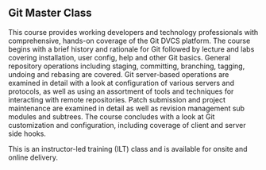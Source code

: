 ## Git Master Class

This course provides working developers and technology professionals with comprehensive, hands-on coverage of the Git DVCS platform. The course begins with a brief history and rationale for Git followed by lecture and labs covering installation, user config, help and other Git basics. General repository operations including staging, committing, branching, tagging, undoing and rebasing are covered. Git server-based operations are examined in detail with a look at configuration of various servers and protocols, as well as using an assortment of tools and techniques for interacting with remote repositories. Patch submission and project maintenance are examined in detail as well as revision management sub modules and subtrees. The course concludes with a look at Git customization and configuration, including coverage of client and server side hooks.

This is an instructor-led training (ILT) class and is available for onsite and online delivery.
